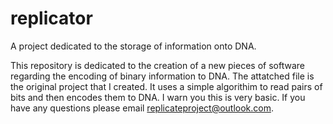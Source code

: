 # replicator
A project dedicated to the storage of information onto DNA.

This repository is dedicated to the creation of a new pieces of software regarding the encoding of binary information
to DNA.  The attatched file is the original project that I created.  It uses a simple algorithim to read pairs of
bits and then encodes them to DNA.  I warn you this is very basic.  If you have any questions please email 
replicateproject@outlook.com.
